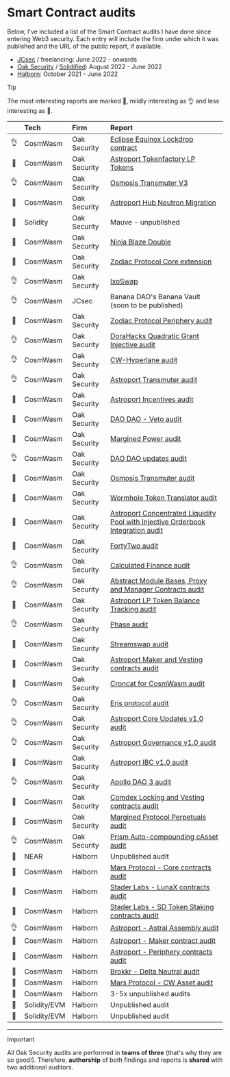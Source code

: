 # Smart Contract audits

Below, I've included a list of the Smart Contract audits I have done since entering Web3 security. Each entry will include the firm under which it was published and the URL of the public report, if available. 
* [JCsec](https://jcsec.io/) / freelancing: June 2022 - onwards
* [Oak Security](https://www.oaksecurity.io/) / [Solidified](https://www.solidified.io/): August 2022 - June 2022
* [Halborn](https://halborn.com/): October 2021 - June 2022

> [!TIP] 
> The most interesting reports are marked :gem:, mildly interesting as :ok_hand: and less interesting as :newspaper:. 

|  | Tech | Firm | Report |
| :---:         | :--- | :--- | :---   |
| :ok_hand: | CosmWasm | Oak Security | [Eclipse Equinox Lockdrop contract](https://github.com/oak-security/audit-reports/blob/main/Eclipse%20Fi/2024-07-30%20Audit%20Report%20-%20Eclipse%20Equinox%20Lockdrop%20Contract%20v1.0.pdf) |
| :newspaper: | CosmWasm | Oak Security | [Astroport Tokenfactory LP Tokens](https://github.com/oak-security/audit-reports/blob/main/Astroport/2024-07-02%20Audit%20Report%20-%20Astroport%20Tokenfactory%20LP%20Tokens%20v1.0.pdf) |
| :ok_hand: | CosmWasm | Oak Security | [Osmosis Transmuter V3](https://github.com/oak-security/audit-reports/blob/main/Osmosis%20Labs/2024-05-15%20Audit%20Report%20-%20Osmosis%20Transmuter%20v3%20v1.0.pdf) |
| :gem: | CosmWasm | Oak Security | [Astroport Hub Neutron Migration](https://github.com/oak-security/audit-reports/blob/main/Astroport/2024-05-22%20Audit%20Report%20-%20Astroport%20Hub%20Neutron%20Migration%20v1.0.pdf) |
| :newspaper: | Solidity | Oak Security | Mauve - unpublished |
| :gem: | CosmWasm | Oak Security | [Ninja Blaze Double](https://github.com/oak-security/audit-reports/blob/main/Ninja%20Blaze/2024-05-06%20Audit%20Report%20-%20Ninja%20Blaze%20Double%20v1.0.pdf) |
| :newspaper: | CosmWasm | Oak Security | [Zodiac Protocol Core extension](https://github.com/oak-security/audit-reports/blob/main/Zodiac%20Protocol/2024-03-22%20Audit%20Report%20-%20Zodiac%20Protocol%20Core%20Extension%20v1.0.pdf) |
| :ok_hand: | CosmWasm | Oak Security | [IxoSwap](https://github.com/oak-security/audit-reports/blob/main/ixo/2024-03-15%20Audit%20Report%20-%20IxoSwap%20v1.0.pdf) |
| :ok_hand: | CosmWasm | JCsec | Banana DAO's Banana Vault (soon to be published) |
| :gem: | CosmWasm | Oak Security | [Zodiac Protocol Periphery audit](https://github.com/oak-security/audit-reports/blob/main/Zodiac%20Protocol/2024-03-18%20Audit%20Report%20-%20Zodiac%20Protocol%20Periphery%20v1.0.pdf) |
| :ok_hand: | CosmWasm | Oak Security | [DoraHacks Quadratic Grant Injective audit](https://github.com/oak-security/audit-reports/blob/main/DoraHacks/2024-03-04%20Audit%20Report%20-%20DoraHacks%20Quadratic%20Grant%20Injective%20v1.0.pdf) |
| :ok_hand: | CosmWasm | Oak Security | [CW-Hyperlane audit](https://github.com/oak-security/audit-reports/blob/main/Hyperlane/2024-02-13%20Audit%20Report%20-%20cw-hyperlane%20v1.0.pdf) |
| :ok_hand: | CosmWasm | Oak Security | [Astroport Transmuter audit](https://github.com/oak-security/audit-reports/blob/master/Astroport/2024-01-30%20Audit%20Report%20-%20Astroport%20Transmuter%20Pool%20v1.0.pdf) |
| :gem: | CosmWasm | Oak Security | [Astroport Incentives audit](https://github.com/oak-security/audit-reports/blob/master/Astroport/2024-01-11%20Audit%20Report%20-%20Astroport%20Incentives%20v1.0.pdf) |
| :newspaper: | CosmWasm | Oak Security | [DAO DAO - Veto audit](https://github.com/oak-security/audit-reports/blob/master/DAO%20DAO/2024-01-10%20Audit%20Report%20-%20DAO%20DAO%20Veto%20v1.0.pdf) |
| :gem: | CosmWasm | Oak Security | [Margined Power audit](https://github.com/oak-security/audit-reports/blob/master/Margined%20Protocol/2023-10-25%20Audit%20Report%20-%20Margined%20Power%20v1.0.pdf) |
| :ok_hand: | CosmWasm | Oak Security | [DAO DAO updates audit](https://github.com/oak-security/audit-reports/blob/master/DAO%20DAO/2023-10-16%20Audit%20Report%20-%20DAO%20DAO%20Updates%20v1.0.pdf) |
| :newspaper: | CosmWasm | Oak Security | [Osmosis Transmuter audit](https://github.com/oak-security/audit-reports/blob/master/Osmosis%20Labs/2023-10-09%20Audit%20Report%20-%20Osmosis%20Transmuter%20v1.0.pdf) |
| :newspaper: | CosmWasm | Oak Security | [Wormhole Token Translator audit](https://github.com/oak-security/audit-reports/blob/master/Wormhole/2023-07-06%20Audit%20Report%20-%20Wormhole%20Token%20Translator%20v1.1.pdf) |
| :newspaper: | CosmWasm | Oak Security | [Astroport Concentrated Liquidity Pool with Injective Orderbook Integration audit](https://github.com/oak-security/audit-reports/blob/master/Astroport/2023-07-13%20Audit%20Report%20-%20Astroport%20Concentrated%20Liquidity%20Pool%20with%20Injective%20Orderbook%20Integration%20v1.0.pdf) |
| :gem: | CosmWasm | Oak Security | [FortyTwo audit](https://github.com/oak-security/audit-reports/blob/master/FortyTwo/2023-06-05%20Audit%20Report%20-%20FortyTwo%20v1.1.pdf) |
| :ok_hand: | CosmWasm | Oak Security | [Calculated Finance audit](https://github.com/oak-security/audit-reports/blob/master/Calculated%20Finance/2023-05-23%20Audit%20Report%20-%20Calculated%20Finance%20v1.1.pdf) |
| :ok_hand: | CosmWasm | Oak Security | [Abstract Module Bases, Proxy and Manager Contracts audit](https://github.com/oak-security/audit-reports/blob/master/Abstract/2023-05-09%20Audit%20Report%20-%20Abstract%20Module%20Bases%2C%20Proxy%20and%20Manager%20Contracts%20v1.0.pdf) |
| :newspaper: | CosmWasm | Oak Security | [Astroport LP Token Balance Tracking audit](https://github.com/oak-security/audit-reports/blob/master/Astroport/2023-04-27%20Audit%20Report%20-%20Astroport%20LP%20Token%20Balance%20Tracking%20v1.0.pdf) |
| :ok_hand: | CosmWasm | Oak Security | [Phase audit](https://github.com/oak-security/audit-reports/blob/master/Phase/2023-04-13%20Audit%20Report%20-%20Phase%20v1.0.pdf) |
| :gem: | CosmWasm | Oak Security | [Streamswap audit](https://github.com/oak-security/audit-reports/blob/master/Streamswap/2023-03-16%20Audit%20Report%20-%20Streamswap%20v1.1.pdf) |
| :newspaper: | CosmWasm | Oak Security | [Astroport Maker and Vesting contracts audit](https://github.com/oak-security/audit-reports/blob/master/Astroport/2023-04-04%20Audit%20Report%20-%20Astroport%20Maker%20and%20Vesting%20Contract%20Updates%20v1.0.pdf) |
| :gem: | CosmWasm | Oak Security | [Croncat for CosmWasm audit](https://github.com/oak-security/audit-reports/blob/master/CronCat/2023-03-14%20Audit%20Report%20-%20CronCat%20CosmWasm%20v1.0.pdf) |
| :ok_hand: | CosmWasm | Oak Security | [Eris protocol audit](https://github.com/oak-security/audit-reports/blob/master/Eris%20Protocol/2023-02-15%20Audit%20Report%20-%20Eris%20Protocol%20v1.0.pdf) |
| :ok_hand: | CosmWasm | Oak Security | [Astroport Core Updates v1.0 audit](https://github.com/oak-security/audit-reports/blob/master/Astroport/2023-02-10%20Audit%20Report%20-%20Astroport%20Core%20Updates%20v1.0.pdf) |
| :ok_hand: | CosmWasm | Oak Security | [Astroport Governance v1.0 audit](https://github.com/oak-security/audit-reports/blob/master/Astroport/2023-02-14%20Audit%20Report%20-%20Astroport%20Governance%20Updates%20v1.0.pdf) |
| :newspaper: | CosmWasm | Oak Security | [Astroport IBC v1.0 audit](https://github.com/oak-security/audit-reports/blob/master/Astroport/2023-02-14%20Audit%20Report%20-%20Astroport%20IBC%20v1.0.pdf) |
| :ok_hand: | CosmWasm | Oak Security | [Apollo DAO 3 audit](https://github.com/oak-security/audit-reports/blob/master/Apollo/2023-01-17%20Audit%20Report%20-%20Apollo%20DAO%203%20v1.0.pdf) |
| :gem: | CosmWasm | Oak Security | [Comdex Locking and Vesting contracts audit](https://github.com/oak-security/audit-reports/blob/master/Comdex/2022-10-28%20Audit%20Report%20-%20Comdex%20Locking%20and%20Vesting%20Contracts%20v1.0.pdf) |
| :gem: | CosmWasm | Oak Security | [Margined Protocol Perpetuals audit](https://github.com/oak-security/audit-reports/blob/master/Margined%20Protocol/2022-10-28%20Audit%20Report%20-%20Margined%20Protocol%20Perpetuals%20v1.0.pdf) |
| :ok_hand: | CosmWasm | Oak Security | [Prism Auto-compounding cAsset audit](https://github.com/oak-security/audit-reports/blob/master/Prism/2022-11-04%20Audit%20Report%20-%20Prism%20Auto%20Compounding%20cAsset%20v1.0.pdf) |
| :newspaper: | NEAR | Halborn | Unpublished audit |
| :gem: | CosmWasm | Halborn | [Mars Protocol - Core contracts audit](https://github.com/HalbornSecurity/PublicReports/blob/master/CosmWasm%20Smart%20Contract%20Audits/Mars_Protocol_Core_Contracts_CosmWasm_Smart_Contract_Security_Audit_Report_Halborn_Final.pdf) |
| :newspaper: | CosmWasm | Halborn | [Stader Labs - LunaX contracts audit](https://github.com/HalbornSecurity/PublicReports/blob/master/CosmWasm%20Smart%20Contract%20Audits/Stader_Labs_LunaX_Contrracts_CosmWasm_Smart_Contract_Security_Audit_Report_Halborn_Final.pdf) |
| :newspaper: | CosmWasm | Halborn | [Stader Labs - SD Token Staking contracts audit](https://github.com/HalbornSecurity/PublicReports/blob/master/CosmWasm%20Smart%20Contract%20Audits/Stader_Labs_SD_Token_Staking_Contracts_CosmWasm_Smart_Contract_Security_Audit_Report_Halborn_Final.pdf) |
| :ok_hand: | CosmWasm | Halborn | [Astroport - Astral Assembly audit](https://github.com/HalbornSecurity/PublicReports/blob/master/CosmWasm%20Smart%20Contract%20Audits/Astroport_fi_Astral_Assembly_CosmWasm_Smart_Contract_Security_Audit_Report_Halborn_Final.pdf) |
| :newspaper: | CosmWasm | Halborn | [Astroport - Maker contract audit](https://github.com/HalbornSecurity/PublicReports/blob/master/CosmWasm%20Smart%20Contract%20Audits/Astroport_fi_Maker_Contract_CosmWasm_Smart_Contract_Security_Audit_Report_Halborn_Final.pdf) |
| :gem: | CosmWasm | Halborn | [Astroport - Periphery contracts audit](https://github.com/HalbornSecurity/PublicReports/blob/master/CosmWasm%20Smart%20Contract%20Audits/Astroport_fi_Periphery_Contracts_CosmWasm_Smart_Contract_Security_Audit_Report_Halborn_Final.pdf) |
| :newspaper: | CosmWasm | Halborn | [Brokkr - Delta Neutral audit](https://github.com/HalbornSecurity/PublicReports/blob/master/CosmWasm%20Smart%20Contract%20Audits/Brokkr_Protocol_Delta_Neutral_CosmWasm_Smart_Contract_Security_Audit_Report_Halborn_Final.pdf) |
| :newspaper: | CosmWasm | Halborn | [Mars Protocol - CW Asset audit](https://github.com/HalbornSecurity/PublicReports/blob/master/CosmWasm%20Smart%20Contract%20Audits/Mars_CW_Asset_CosmWasm_Smart_Contract_Security_Audit_Report_Halborn_Final.pdf) |
| :newspaper: | CosmWasm | Halborn | 3-5x unpublished audits |
| :newspaper: | Solidity/EVM | Halborn | Unpublished audit |
| :newspaper: | Solidity/EVM | Halborn | Unpublished audit |

---

> [!IMPORTANT] 
> All Oak Security audits are performed in **teams of three** (that's why they are so good!). Therefore, **authorship** of both findings and reports is **shared** with two additional auditors.

